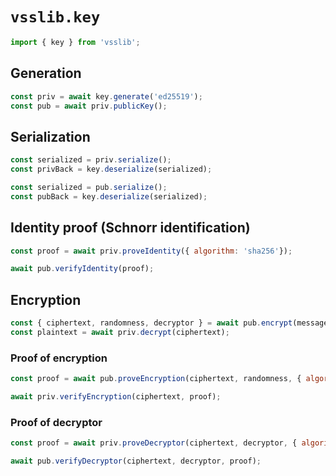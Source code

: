 # `vsslib.key`

```js
import { key } from 'vsslib';
```

## Generation

```js
const priv = await key.generate('ed25519');
const pub = await priv.publicKey();
```

## Serialization

```js
const serialized = priv.serialize();
const privBack = key.deserialize(serialized);
```

```js
const serialized = pub.serialize();
const pubBack = key.deserialize(serialized);
```

## Identity proof (Schnorr identification)

```js
const proof = await priv.proveIdentity({ algorithm: 'sha256'});

await pub.verifyIdentity(proof);
```


## Encryption

```js
const { ciphertext, randomness, decryptor } = await pub.encrypt(message);
const plaintext = await priv.decrypt(ciphertext);
```

### Proof of encryption

```js
const proof = await pub.proveEncryption(ciphertext, randomness, { algorithm: 'sh256' });

await priv.verifyEncryption(ciphertext, proof);
```

### Proof of decryptor

```js
const proof = await priv.proveDecryptor(ciphertext, decryptor, { algorithm: 'sha256' });

await pub.verifyDecryptor(ciphertext, decryptor, proof);
```
